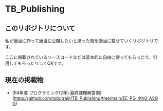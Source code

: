 # TB_Publishing

## このリポジトリについて
私が適当に作って適当に公開したいと思った物を適当に載せていくリポジトリです。

ここに掲載されているソースコードなどは基本的に自由に使ってもらったり，引用してもらったりしてOKです。

## 現在の掲載物

- [R4年度 プログラミング(2年) 最終課題解答例] (https://github.com/tobutrain/TB_Publishing/tree/main/EE_PG_4thQ_ASGN)
